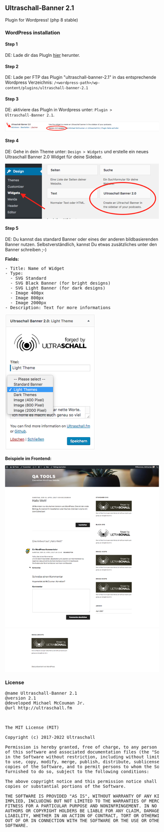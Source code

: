
## Ultraschall-Banner 2.1
Plugin for Wordpress! (php 8 stable)

### WordPress installation

#### Step 1
DE: Lade dir das PlugIn <a href="https://github.com/Ultraschall/Ultraschall-Banner/raw/master/plugins/ultraschall-banner-2.1.zip">hier</a> herunter.

#### Step 2
DE: Lade per FTP das Plugin "ultraschall-banner-2.1" in das entsprechende Wordpress Verzeichnis:
<code>/&lt;wordpress-path>/wp-content/plugins/ultraschall-banner-2.1</code>

#### Step 3
DE: aktiviere das PlugIn in Wordpress unter: <code>Plugin > Ultraschall-Banner 2.1</code>.

<img src="https://raw.githubusercontent.com/Ultraschall/Ultraschall-Banner/master/plugins/1-us_banner-wordpress.png">

#### Step 4
DE: Gehe in dein Theme unter: <code>Design > Widgets</code> und erstelle ein neues Ultraschall Banner 2.0 Widget für deine Sidebar.

<img src="https://raw.githubusercontent.com/Ultraschall/Ultraschall-Banner/master/plugins/2-us_banner-wordpress-widgets.png">


#### Step 5
DE: Du kannst das standard Banner oder eines der anderen bildbasierenden Banner nutzen. Selbstverständlich, kannst Du etwas  zusätzliches unter den Banner schreiben ;-)


**Fields:**

<pre>
- Title: Name of Widget
- Type:
  - SVG Standard
  - SVG Black Banner (for bright designs)
  - SVG Light Banner (for dark designs)
  - Image 400px
  - Image 800px
  - Image 2000px
- Description: Text for more informations
</pre>

<img src="https://raw.githubusercontent.com/Ultraschall/Ultraschall-Banner/master/plugins/3-us_banner-wordpress_widget.png">

**Beispiele im Frontend:**

<img src="https://raw.githubusercontent.com/Ultraschall/Ultraschall-Banner/master/plugins/4-us_banner_wordpress-frontend.png">


### License

<pre>
@name Ultraschall-Banner 2.1
@version 2.1
@developed Michael McCouman Jr.
@url http://ultraschall.fm



The MIT License (MIT)

Copyright (c) 2017-2022 Ultraschall

Permission is hereby granted, free of charge, to any person obtaining a copy
of this software and associated documentation files (the "Software"), to deal
in the Software without restriction, including without limitation the rights
to use, copy, modify, merge, publish, distribute, sublicense, and/or sell
copies of the Software, and to permit persons to whom the Software is
furnished to do so, subject to the following conditions:

The above copyright notice and this permission notice shall be included in all
copies or substantial portions of the Software.

THE SOFTWARE IS PROVIDED "AS IS", WITHOUT WARRANTY OF ANY KIND, EXPRESS OR
IMPLIED, INCLUDING BUT NOT LIMITED TO THE WARRANTIES OF MERCHANTABILITY,
FITNESS FOR A PARTICULAR PURPOSE AND NONINFRINGEMENT. IN NO EVENT SHALL THE
AUTHORS OR COPYRIGHT HOLDERS BE LIABLE FOR ANY CLAIM, DAMAGES OR OTHER
LIABILITY, WHETHER IN AN ACTION OF CONTRACT, TORT OR OTHERWISE, ARISING FROM,
OUT OF OR IN CONNECTION WITH THE SOFTWARE OR THE USE OR OTHER DEALINGS IN THE
SOFTWARE.
</pre>
